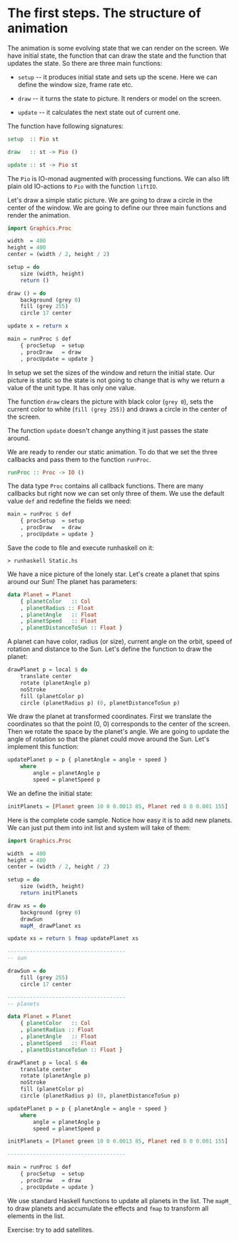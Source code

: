 
The first steps. The structure of animation
=========================================

The animation is some evolving state that we can render on the screen.
We have initial state, the function that can draw the state and the function that updates the state.
So there are three main functions:

* `setup` -- it produces initial state and sets up the scene. Here we can define the window size, frame rate etc.

* `draw` -- it turns the state to picture. It renders or model on the screen.

* `update` -- it calculates the next state out of current one.

The function have following signatures:

~~~Haskell
setup  :: Pio st

draw   :: st -> Pio ()

update :: st -> Pio st
~~~

The `Pio` is IO-monad augmented with processing functions. We can also lift plain old IO-actions
to `Pio` with the function `liftIO`.

Let's draw a simple static picture. We are going to draw a circle in the center of the window.
We are going to define our three main functions and render the animation. 

~~~Haskell
import Graphics.Proc

width  = 400
height = 400
center = (width / 2, height / 2)

setup = do
	size (width, height)
	return ()

draw () = do
	background (grey 0)
	fill (grey 255)
	circle 17 center	

update x = return x

main = runProc $ def 
	{ procSetup  = setup
	, procDraw   = draw
	, procUpdate = update }
~~~

In setup we set the sizes of the window and return the initial state.
Our picture is static so the state is not going to change that is why we return 
a value of the unit type. It has only one value.

The function `draw` clears the picture with black color (`grey 0`), sets the
current color to white (`fill (grey 255)`) and draws a circle in the center of the screen.

The function `update` doesn't change anything it just passes the state around.

We are ready to render our static animation. To do that we set the three callbacks 
and pass them to the function `runProc`.

~~~Haskell
runProc :: Proc -> IO ()
~~~

The data type `Proc` contains all callback functions. There are many callbacks but right now 
we can set only three of them. We use the default value `def` and redefine the fields we need:

~~~Haskell
main = runProc $ def 
	{ procSetup  = setup
	, procDraw   = draw
	, procUpdate = update }
~~~

Save the code to file and execute runhaskell on it:

~~~
> runhaskell Static.hs
~~~

We have a nice picture of the lonely star. Let's create a planet that spins around our Sun!
The planet has parameters:

~~~Haskell
data Planet = Planet 
	{ planetColor 	:: Col
	, planetRadius :: Float
	, planetAngle 	:: Float
	, planetSpeed 	:: Float
	, planetDistanceToSun :: Float }
~~~

A planet can have color, radius (or size), current angle on the orbit, speed of rotation
and distance to the Sun. Let's define the function to draw the planet:

~~~Haskell
drawPlanet p = local $ do
	translate center
	rotate (planetAngle p)
	noStroke
	fill (planetColor p)
	circle (planetRadius p) (0, planetDistanceToSun p)
~~~

We draw the planet at transformed coordinates. First we translate the coordinates
so that the point (0, 0) corresponds to the center of the screen. Then we rotate
the space by the planet's angle. We are going to update the angle of rotation so that
the planet could move around the Sun. Let's implement this function:

~~~Haskell
updatePlanet p = p { planetAngle = angle + speed }
	where
		angle = planetAngle p
		speed = planetSpeed p
~~~

We an define the initial state:

~~~Haskell
initPlanets = [Planet green 10 0 0.0013 85, Planet red 8 0 0.001 155]
~~~

Here is the complete code sample. Notice how easy it is to add new planets.
We can just put them into init list and system will take of them:

~~~Haskell
import Graphics.Proc

width  = 400
height = 400
center = (width / 2, height / 2)

setup = do
	size (width, height)
	return initPlanets

draw xs = do
	background (grey 0)
	drawSun
	mapM_ drawPlanet xs

update xs = return $ fmap updatePlanet xs

-------------------------------------
-- sun

drawSun = do
	fill (grey 255)
	circle 17 center	

-------------------------------------
-- planets

data Planet = Planet 
	{ planetColor 	:: Col
	, planetRadius :: Float
	, planetAngle 	:: Float
	, planetSpeed 	:: Float
	, planetDistanceToSun :: Float }

drawPlanet p = local $ do
	translate center
	rotate (planetAngle p)
	noStroke
	fill (planetColor p)
	circle (planetRadius p) (0, planetDistanceToSun p)

updatePlanet p = p { planetAngle = angle + speed }
	where
		angle = planetAngle p
		speed = planetSpeed p

initPlanets = [Planet green 10 0 0.0013 85, Planet red 8 0 0.001 155]

-------------------------------------

main = runProc $ def 
	{ procSetup  = setup
	, procDraw   = draw
	, procUpdate = update }
~~~

We use standard Haskell functions to update all planets in the list.
The `mapM_` to draw planets and accumulate the effects and `fmap`
to transform all elements in the list.

Exercise: try to add satellites.


